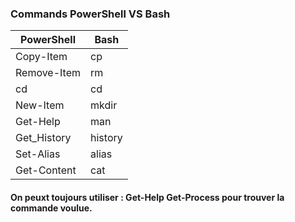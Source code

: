 
### Commands PowerShell VS Bash

|**PowerShell**|**Bash**|
|-----------|-----------|
|Copy-Item|cp|
|Remove-Item|rm|
|cd|cd|
|New-Item|mkdir|
|Get-Help|man|
|Get_History|history|
|Set-Alias|alias|
|Get-Content|cat|
#### On peuxt toujours utiliser : Get-Help Get-Process pour trouver la commande voulue.

